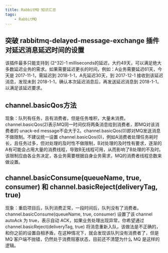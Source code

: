 ```yaml
---
title: RabbitMQ 知识汇总
tags:
    - RabbitMQ
---
```


## 突破 rabbitmq-delayed-message-exchange 插件对延迟消息延迟时间的设置
该插件最多只能支持到 (2^32)-1 milliseconds的延迟，大约49天，可以满足绝大多数延迟业务的需求。如果需要延迟更长的时间，例如：A业务需要延迟61天，今天是 2017-11-1，需延迟到 2018-1-1，A先延迟30天，到 2017-12-1 接收到该延迟消息，发现未到 2018-1-1，确认本次延迟消息后，再发送延迟消息到 2018-1-1，以满足该延迟要求。

## channel.basicQos方法
现象：队列有任务，且有消费者，但是任务堆积，大量未消费。
channel.basicQos(2)表示MQ同一时间仅将两条消息给到消费者，即MQ对该消费者的 unack-ed message不会大于2。channel.basicQos(0)即对MQ发送消息不做限制。不建议统一设置 channel.basicQos(0)，例如A消费者处理任务耗时长，且任务过多，但对处理的及时性不做限制，B对处理的及时性有要求，逐渐的A有可能会占用大量的消费线程，导致B无线程可用，从而影响了B处理的不及时。
该限制应由各业务决定，各业务需要根据自身业务需求，MQ的消费者线程总数来做设置。

## channel.basicConsume(queueName, true, consumer) 和 channel.basicReject(deliveryTag, true)
现象：重启项目后，队列消费正常，一段时间后，队列没有了消费者。
channel.basicConsume(queueName, true, consumer) 设置了该 channel autoAck 为 true，表示自动 ACK，如果业务处理出现异常，你希望通过 channel.basicReject(deliveryTag, true) 将消息重新入队，该做法是不正确的，和你之前的设置自相矛盾，在这种情况下，就会发现该队列没有消费者了，但是 MQ 客户端不抛错，仍然处于消费阻塞状态，目前还不清楚为什么 MQ 是这样的逻辑。

